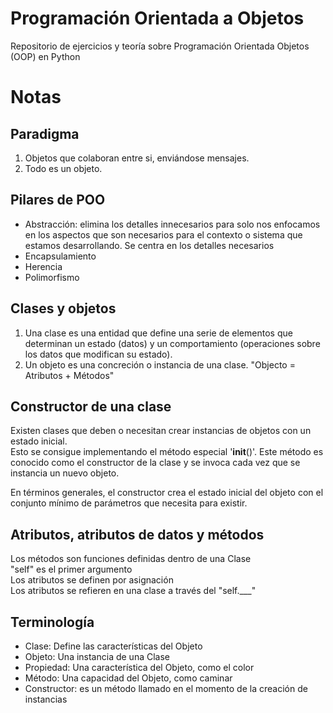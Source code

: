 # Programación Orientada a Objetos
Repositorio de ejercicios y teoría sobre Programación Orientada Objetos (OOP) en Python

# Notas
## Paradigma
1. Objetos que colaboran entre si, enviándose mensajes.
2. Todo es un objeto. 

## Pilares de POO 
<ul>
<li>Abstracción: elimina los detalles innecesarios para solo nos enfocamos en los aspectos que son necesarios para el contexto o sistema que estamos desarrollando. Se centra en los detalles necesarios</li>
<li>Encapsulamiento</li>
<li>Herencia</li>
<li>Polimorfismo</li>
</ul>

## Clases y objetos
1. Una clase es una entidad que define una serie de elementos que determinan un estado (datos) y un comportamiento (operaciones sobre los datos que modifican su estado).
2. Un objeto es una concreción o instancia de una clase. "Objecto = Atributos + Métodos"

## Constructor de una clase
Existen clases que deben o necesitan crear instancias de objetos con un estado inicial. <br>
Esto se consigue implementando el método especial '__init__()'. Este método es conocido como el constructor de la clase y se invoca cada vez que se instancia un nuevo objeto.<br>
<p>En términos generales, el constructor crea el estado inicial del objeto con el conjunto mínimo de parámetros que necesita para existir.</p>

## Atributos, atributos de datos y métodos
Los métodos son funciones definidas dentro de una Clase<br>
"self" es el primer argumento<br>
Los atributos se definen por asignación<br>
Los atributos se refieren en una clase a través del "self.___"<br>

## Terminología 
<ul>
<li>Clase: Define las características del Objeto</li>
<li>Objeto: Una instancia de una Clase</li>
<li>Propiedad: Una característica del Objeto, como el color</li>
<li>Método: Una capacidad del Objeto, como caminar</li>
<li>Constructor: es un método llamado en el momento de la creación de instancias </li>

</ul>
